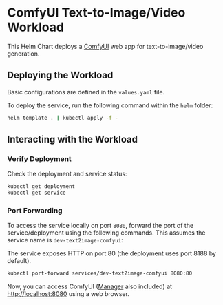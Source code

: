 # ComfyUI Text-to-Image/Video Workload

This Helm Chart deploys a [ComfyUI](https://github.com/comfyanonymous/ComfyUI) web app for text-to-image/video generation.

## Deploying the Workload

Basic configurations are defined in the `values.yaml` file.

To deploy the service, run the following command within the `helm` folder:

```bash
helm template . | kubectl apply -f -
```

## Interacting with the Workload

### Verify Deployment

Check the deployment and service status:

```bash
kubectl get deployment
kubectl get service
```

### Port Forwarding

To access the service locally on port `8080`, forward the port of the service/deployment using the following commands. This assumes the service name is `dev-text2image-comfyui`:

The service exposes HTTP on port 80 (the deployment uses port 8188 by default).

```bash
kubectl port-forward services/dev-text2image-comfyui 8080:80
```

Now, you can access ComfyUI ([Manager](https://github.com/ltdrdata/ComfyUI-Manager) also included) at [http://localhost:8080](http://localhost:8080) using a web browser.
